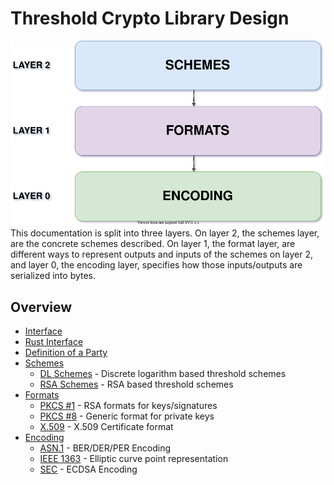 # Threshold Crypto Library Design
![](./img/overview.svg) <br>
This documentation is split into three layers. On layer 2, the schemes layer, are the concrete schemes described. On layer 1, the format layer, are different ways to represent outputs and inputs of the schemes on layer 2, and layer 0, the encoding layer, specifies how those inputs/outputs are serialized into bytes.
## **Overview**
- [Interface](https://gitlab.inf.unibe.ch/crypto/2021.cosmoscrypto/-/blob/master/design/interface.md)
- [Rust Interface](https://gitlab.inf.unibe.ch/crypto/2021.cosmoscrypto/-/blob/master/design/rust_interface.md)
- [Definition of a Party](https://gitlab.inf.unibe.ch/crypto/2021.cosmoscrypto/-/blob/master/design/party.md)
- [Schemes](https://gitlab.inf.unibe.ch/crypto/2021.cosmoscrypto/-/blob/master/design/schemes/)
    - [DL Schemes](https://gitlab.inf.unibe.ch/crypto/2021.cosmoscrypto/-/blob/master/design/schemes/dl_schemes.md) - Discrete logarithm based threshold schemes
    - [RSA Schemes](https://gitlab.inf.unibe.ch/crypto/2021.cosmoscrypto/-/blob/master/design/schemes/rsa_schemes.md) - RSA based threshold schemes
- [Formats](https://gitlab.inf.unibe.ch/crypto/2021.cosmoscrypto/-/blob/master/design/formats/)
    - [PKCS #1](https://gitlab.inf.unibe.ch/crypto/2021.cosmoscrypto/-/blob/master/design/formats/pkcs1.md) - RSA formats for keys/signatures
    - [PKCS #8](https://gitlab.inf.unibe.ch/crypto/2021.cosmoscrypto/-/blob/master/design/formats/pkcs8.md) - Generic format for private keys
    - [X.509](https://gitlab.inf.unibe.ch/crypto/2021.cosmoscrypto/-/blob/master/design/formats/X.509.md) - X.509 Certificate format
- [Encoding](https://gitlab.inf.unibe.ch/crypto/2021.cosmoscrypto/-/blob/master/design/encoding/)
    - [ASN.1](https://gitlab.inf.unibe.ch/crypto/2021.cosmoscrypto/-/blob/master/design/encoding/asn1.md) - BER/DER/PER Encoding 
    - [IEEE 1363](https://gitlab.inf.unibe.ch/crypto/2021.cosmoscrypto/-/blob/master/design/encoding/ieee1363.md) - Elliptic curve point representation
    - [SEC](https://gitlab.inf.unibe.ch/crypto/2021.cosmoscrypto/-/blob/master/design/encoding/sec.md) - ECDSA Encoding
